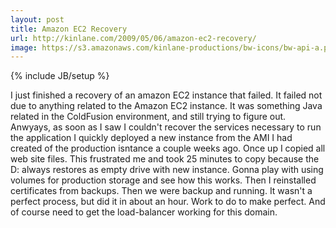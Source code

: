 ```yaml
---
layout: post
title: Amazon EC2 Recovery
url: http://kinlane.com/2009/05/06/amazon-ec2-recovery/
image: https://s3.amazonaws.com/kinlane-productions/bw-icons/bw-api-a.png
---
```

{% include JB/setup %}
<p>
     I just finished a recovery of an amazon EC2 instance that failed. It failed not due to anything related to the Amazon EC2 instance. It was something Java related in the ColdFusion environment, and still trying to figure out. Anwyays, as soon as I saw I couldn't recover the services necessary to run the application I quickly deployed a new instance from the AMI I had created of the production isntance a couple weeks ago. Once up I copied all web site files. This frustrated me and took 25 minutes to copy because the D: always restores as empty drive with new instance. Gonna play with using volumes for production storage and see how this works. Then I reinstalled certificates from backups. Then we were backup and running. It wasn't a perfect process, but did it in about an hour. Work to do to make perfect. And of course need to get the load-balancer working for this domain.
</p>